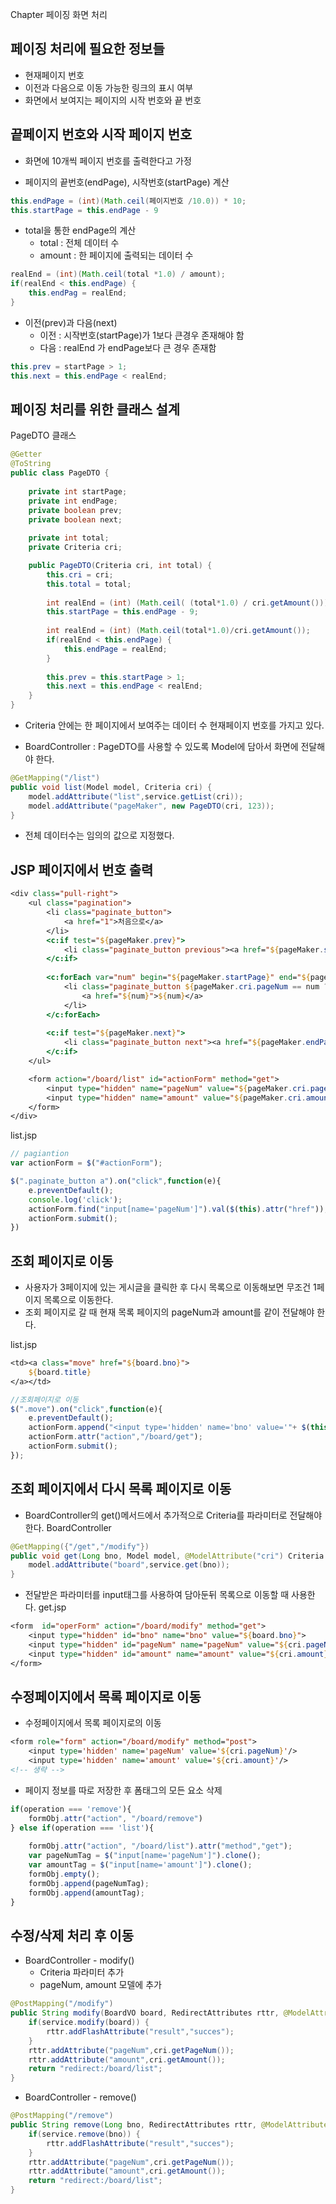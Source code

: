 Chapter 페이징 화면 처리  

## 페이징 처리에 필요한 정보들 
- 현재페이지 번호 
- 이전과 다음으로 이동 가능한 링크의 표시 여부 
- 화면에서 보여지는 페이지의 시작 번호와 끝 번호 


## 끝페이지 번호와 시작 페이지 번호 
- 화면에 10개씩 페이지 번호를 출력한다고 가정 

- 페이지의 끝번호(endPage), 시작번호(startPage) 계산 
```java
this.endPage = (int)(Math.ceil(페이지번호 /10.0)) * 10; 
this.startPage = this.endPage - 9
```

- total을 통한 endPage의 계산 
    - total : 전체 데이터 수 
    - amount : 한 페이지에 출력되는 데이터 수 
```java
realEnd = (int)(Math.ceil(total *1.0) / amount); 
if(realEnd < this.endPage) {
    this.endPag = realEnd;
}
```

- 이전(prev)과 다음(next)
    - 이전 :  시작번호(startPage)가 1보다 큰경우 존재해야 함 
    - 다음 : realEnd 가 endPage보다 큰 경우 존재함 
```java
this.prev = startPage > 1; 
this.next = this.endPage < realEnd; 
```

## 페이징 처리를 위한 클래스 설계 

PageDTO 클래스 
```java
@Getter
@ToString
public class PageDTO {
	
	private int startPage; 
	private int endPage; 
	private boolean prev; 
	private boolean next; 
	
	private int total; 
	private Criteria cri;

	public PageDTO(Criteria cri, int total) {
		this.cri = cri;
		this.total = total;
		
		int realEnd = (int) (Math.ceil( (total*1.0) / cri.getAmount()));
		this.startPage = this.endPage - 9; 
		
		int realEnd = (int) (Math.ceil(total*1.0)/cri.getAmount());
		if(realEnd < this.endPage) {
			this.endPage = realEnd; 
		}
		
		this.prev = this.startPage > 1; 
		this.next = this.endPage < realEnd; 
	} 
}
```
- Criteria 안에는 한 페이지에서 보여주는 데이터 수 현재페이지 번호를 가지고 있다. 

- BoardController :  PageDTO를 사용할 수 있도록 Model에 담아서 화면에 전달해야 한다. 
```java
@GetMapping("/list")
public void list(Model model, Criteria cri) {
    model.addAttribute("list",service.getList(cri));
    model.addAttribute("pageMaker", new PageDTO(cri, 123));
}
```
- 전체 데이터수는 임의의 값으로 지정했다. 

## JSP 페이지에서 번호 출력 

```jsp
<div class="pull-right">
    <ul class="pagination">
        <li class="paginate_button">
            <a href="1">처음으로</a>
        </li>
        <c:if test="${pageMaker.prev}"> 
            <li class="paginate_button previous"><a href="${pageMaker.startPage-1}">이전</a></li>
        </c:if>
        
        <c:forEach var="num" begin="${pageMaker.startPage}" end="${pageMaker.endPage}">
            <li class="paginate_button ${pageMaker.cri.pageNum == num ? 'active' : '' }">
                <a href="${num}">${num}</a>
            </li>
        </c:forEach>
        
        <c:if test="${pageMaker.next}">
            <li class="paginate_button next"><a href="${pageMaker.endPage + 1}">다음</a></li>
        </c:if>
    </ul>

    <form action="/board/list" id="actionForm" method="get">
        <input type="hidden" name="pageNum" value="${pageMaker.cri.pageNum}"/>
        <input type="hidden" name="amount" value="${pageMaker.cri.amount}"/>
    </form>
</div>
```

list.jsp
```js
// pagiantion
var actionForm = $("#actionForm"); 

$(".paginate_button a").on("click",function(e){
    e.preventDefault();
    console.log('click');
    actionForm.find("input[name='pageNum']").val($(this).attr("href"));
    actionForm.submit(); 
})
```

## 조회 페이지로 이동 
- 사용자가 3페이지에 있는 게시글을 클릭한 후 다시 목록으로 이동해보면 무조건 1페이지 목록으로 이동한다. 
- 조회 페이지로 갈 때 현재 목록 페이지의 pageNum과 amount를 같이 전달해야 한다. 

list.jsp
```jsp
<td><a class="move" href="${board.bno}">
    ${board.title}
</a></td>
```

```js
//조회페이지로 이동 
$(".move").on("click",function(e){
    e.preventDefault(); 
    actionForm.append("<input type='hidden' name='bno' value='"+ $(this).attr("href")+"'>");
    actionForm.attr("action","/board/get");
    actionForm.submit(); 
});
```

## 조회 페이지에서 다시 목록 페이지로 이동 
- BoardController의 get()메서드에서 추가적으로 Criteria를 파라미터로 전달해야한다. 
BoardController
```java
@GetMapping({"/get","/modify"})
public void get(Long bno, Model model, @ModelAttribute("cri") Criteria cri) {
    model.addAttribute("board",service.get(bno));
}
```

- 전달받은 파라미터를 input태그를 사용하여 담아둔뒤 목록으로 이동할 때 사용한다. 
get.jsp
```jsp
<form  id="operForm" action="/board/modify" method="get">
    <input type="hidden" id="bno" name="bno" value="${board.bno}">
    <input type="hidden" id="pageNum" name="pageNum" value="${cri.pageNum}">
    <input type="hidden" id="amount" name="amount" value="${cri.amount}">
</form>
```

## 수정페이지에서 목록 페이지로 이동
- 수정페이지에서 목록 페이지로의 이동 
```jsp
<form role="form" action="/board/modify" method="post">
    <input type='hidden' name='pageNum' value='${cri.pageNum}'/>
    <input type='hidden' name='amount' value='${cri.amount}'/>
<!-- 생략 -->
```

- 페이지 정보를 따로 저장한 후 폼태그의 모든 요소 삭제 
```js
if(operation === 'remove'){
    formObj.attr("action", "/board/remove")
} else if(operation === 'list'){
        
    formObj.attr("action", "/board/list").attr("method","get");
    var pageNumTag = $("input[name='pageNum']").clone();
    var amountTag = $("input[name='amount']").clone();
    formObj.empty();
    formObj.append(pageNumTag);
    formObj.append(amountTag);
}
```

## 수정/삭제 처리 후 이동 

- BoardController - modify()
    - Criteria 파라미터 추가 
    - pageNum, amount 모델에 추가 
```java
@PostMapping("/modify")
public String modify(BoardVO board, RedirectAttributes rttr, @ModelAttribute("cri") Criteria cri) {
    if(service.modify(board)) {
        rttr.addFlashAttribute("result","succes");
    }
    rttr.addAttribute("pageNum",cri.getPageNum());
    rttr.addAttribute("amount",cri.getAmount());
    return "redirect:/board/list";
}
```

- BoardController - remove()
```java
@PostMapping("/remove")
public String remove(Long bno, RedirectAttributes rttr, @ModelAttribute("cri") Criteria cri) {
    if(service.remove(bno)) {
        rttr.addFlashAttribute("result","succes");
    }
    rttr.addAttribute("pageNum",cri.getPageNum());
    rttr.addAttribute("amount",cri.getAmount());
    return "redirect:/board/list";
}
```